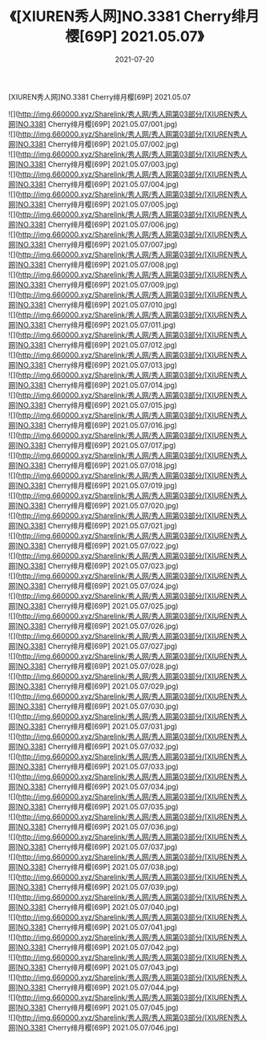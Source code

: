 ﻿---
layout: post
title:  《[XIUREN秀人网]NO.3381 Cherry绯月樱[69P] 2021.05.07》
date:   2021-07-20
img: http://img.660000.xyz/Sharelink/秀人网/秀人网第03部分/[XIUREN秀人网]NO.3381 Cherry绯月樱[69P] 2021.05.07/000.jpg
categories: [美女, 清纯, 唯美]
---

[XIUREN秀人网]NO.3381 Cherry绯月樱[69P] 2021.05.07

  ![](http://img.660000.xyz/Sharelink/秀人网/秀人网第03部分/[XIUREN秀人网]NO.3381 Cherry绯月樱[69P] 2021.05.07/001.jpg) <br> ![](http://img.660000.xyz/Sharelink/秀人网/秀人网第03部分/[XIUREN秀人网]NO.3381 Cherry绯月樱[69P] 2021.05.07/002.jpg) <br> ![](http://img.660000.xyz/Sharelink/秀人网/秀人网第03部分/[XIUREN秀人网]NO.3381 Cherry绯月樱[69P] 2021.05.07/003.jpg) <br> ![](http://img.660000.xyz/Sharelink/秀人网/秀人网第03部分/[XIUREN秀人网]NO.3381 Cherry绯月樱[69P] 2021.05.07/004.jpg) <br> ![](http://img.660000.xyz/Sharelink/秀人网/秀人网第03部分/[XIUREN秀人网]NO.3381 Cherry绯月樱[69P] 2021.05.07/005.jpg) <br> ![](http://img.660000.xyz/Sharelink/秀人网/秀人网第03部分/[XIUREN秀人网]NO.3381 Cherry绯月樱[69P] 2021.05.07/006.jpg) <br> ![](http://img.660000.xyz/Sharelink/秀人网/秀人网第03部分/[XIUREN秀人网]NO.3381 Cherry绯月樱[69P] 2021.05.07/007.jpg) <br> ![](http://img.660000.xyz/Sharelink/秀人网/秀人网第03部分/[XIUREN秀人网]NO.3381 Cherry绯月樱[69P] 2021.05.07/008.jpg) <br> ![](http://img.660000.xyz/Sharelink/秀人网/秀人网第03部分/[XIUREN秀人网]NO.3381 Cherry绯月樱[69P] 2021.05.07/009.jpg) <br> ![](http://img.660000.xyz/Sharelink/秀人网/秀人网第03部分/[XIUREN秀人网]NO.3381 Cherry绯月樱[69P] 2021.05.07/010.jpg) <br> ![](http://img.660000.xyz/Sharelink/秀人网/秀人网第03部分/[XIUREN秀人网]NO.3381 Cherry绯月樱[69P] 2021.05.07/011.jpg) <br> ![](http://img.660000.xyz/Sharelink/秀人网/秀人网第03部分/[XIUREN秀人网]NO.3381 Cherry绯月樱[69P] 2021.05.07/012.jpg) <br> ![](http://img.660000.xyz/Sharelink/秀人网/秀人网第03部分/[XIUREN秀人网]NO.3381 Cherry绯月樱[69P] 2021.05.07/013.jpg) <br> ![](http://img.660000.xyz/Sharelink/秀人网/秀人网第03部分/[XIUREN秀人网]NO.3381 Cherry绯月樱[69P] 2021.05.07/014.jpg) <br> ![](http://img.660000.xyz/Sharelink/秀人网/秀人网第03部分/[XIUREN秀人网]NO.3381 Cherry绯月樱[69P] 2021.05.07/015.jpg) <br> ![](http://img.660000.xyz/Sharelink/秀人网/秀人网第03部分/[XIUREN秀人网]NO.3381 Cherry绯月樱[69P] 2021.05.07/016.jpg) <br> ![](http://img.660000.xyz/Sharelink/秀人网/秀人网第03部分/[XIUREN秀人网]NO.3381 Cherry绯月樱[69P] 2021.05.07/017.jpg) <br> ![](http://img.660000.xyz/Sharelink/秀人网/秀人网第03部分/[XIUREN秀人网]NO.3381 Cherry绯月樱[69P] 2021.05.07/018.jpg) <br> ![](http://img.660000.xyz/Sharelink/秀人网/秀人网第03部分/[XIUREN秀人网]NO.3381 Cherry绯月樱[69P] 2021.05.07/019.jpg) <br> ![](http://img.660000.xyz/Sharelink/秀人网/秀人网第03部分/[XIUREN秀人网]NO.3381 Cherry绯月樱[69P] 2021.05.07/020.jpg) <br> ![](http://img.660000.xyz/Sharelink/秀人网/秀人网第03部分/[XIUREN秀人网]NO.3381 Cherry绯月樱[69P] 2021.05.07/021.jpg) <br> ![](http://img.660000.xyz/Sharelink/秀人网/秀人网第03部分/[XIUREN秀人网]NO.3381 Cherry绯月樱[69P] 2021.05.07/022.jpg) <br> ![](http://img.660000.xyz/Sharelink/秀人网/秀人网第03部分/[XIUREN秀人网]NO.3381 Cherry绯月樱[69P] 2021.05.07/023.jpg) <br> ![](http://img.660000.xyz/Sharelink/秀人网/秀人网第03部分/[XIUREN秀人网]NO.3381 Cherry绯月樱[69P] 2021.05.07/024.jpg) <br> ![](http://img.660000.xyz/Sharelink/秀人网/秀人网第03部分/[XIUREN秀人网]NO.3381 Cherry绯月樱[69P] 2021.05.07/025.jpg) <br> ![](http://img.660000.xyz/Sharelink/秀人网/秀人网第03部分/[XIUREN秀人网]NO.3381 Cherry绯月樱[69P] 2021.05.07/026.jpg) <br> ![](http://img.660000.xyz/Sharelink/秀人网/秀人网第03部分/[XIUREN秀人网]NO.3381 Cherry绯月樱[69P] 2021.05.07/027.jpg) <br> ![](http://img.660000.xyz/Sharelink/秀人网/秀人网第03部分/[XIUREN秀人网]NO.3381 Cherry绯月樱[69P] 2021.05.07/028.jpg) <br> ![](http://img.660000.xyz/Sharelink/秀人网/秀人网第03部分/[XIUREN秀人网]NO.3381 Cherry绯月樱[69P] 2021.05.07/029.jpg) <br> ![](http://img.660000.xyz/Sharelink/秀人网/秀人网第03部分/[XIUREN秀人网]NO.3381 Cherry绯月樱[69P] 2021.05.07/030.jpg) <br> ![](http://img.660000.xyz/Sharelink/秀人网/秀人网第03部分/[XIUREN秀人网]NO.3381 Cherry绯月樱[69P] 2021.05.07/031.jpg) <br> ![](http://img.660000.xyz/Sharelink/秀人网/秀人网第03部分/[XIUREN秀人网]NO.3381 Cherry绯月樱[69P] 2021.05.07/032.jpg) <br> ![](http://img.660000.xyz/Sharelink/秀人网/秀人网第03部分/[XIUREN秀人网]NO.3381 Cherry绯月樱[69P] 2021.05.07/033.jpg) <br> ![](http://img.660000.xyz/Sharelink/秀人网/秀人网第03部分/[XIUREN秀人网]NO.3381 Cherry绯月樱[69P] 2021.05.07/034.jpg) <br> ![](http://img.660000.xyz/Sharelink/秀人网/秀人网第03部分/[XIUREN秀人网]NO.3381 Cherry绯月樱[69P] 2021.05.07/035.jpg) <br> ![](http://img.660000.xyz/Sharelink/秀人网/秀人网第03部分/[XIUREN秀人网]NO.3381 Cherry绯月樱[69P] 2021.05.07/036.jpg) <br> ![](http://img.660000.xyz/Sharelink/秀人网/秀人网第03部分/[XIUREN秀人网]NO.3381 Cherry绯月樱[69P] 2021.05.07/037.jpg) <br> ![](http://img.660000.xyz/Sharelink/秀人网/秀人网第03部分/[XIUREN秀人网]NO.3381 Cherry绯月樱[69P] 2021.05.07/038.jpg) <br> ![](http://img.660000.xyz/Sharelink/秀人网/秀人网第03部分/[XIUREN秀人网]NO.3381 Cherry绯月樱[69P] 2021.05.07/039.jpg) <br> ![](http://img.660000.xyz/Sharelink/秀人网/秀人网第03部分/[XIUREN秀人网]NO.3381 Cherry绯月樱[69P] 2021.05.07/040.jpg) <br> ![](http://img.660000.xyz/Sharelink/秀人网/秀人网第03部分/[XIUREN秀人网]NO.3381 Cherry绯月樱[69P] 2021.05.07/041.jpg) <br> ![](http://img.660000.xyz/Sharelink/秀人网/秀人网第03部分/[XIUREN秀人网]NO.3381 Cherry绯月樱[69P] 2021.05.07/042.jpg) <br> ![](http://img.660000.xyz/Sharelink/秀人网/秀人网第03部分/[XIUREN秀人网]NO.3381 Cherry绯月樱[69P] 2021.05.07/043.jpg) <br> ![](http://img.660000.xyz/Sharelink/秀人网/秀人网第03部分/[XIUREN秀人网]NO.3381 Cherry绯月樱[69P] 2021.05.07/044.jpg) <br> ![](http://img.660000.xyz/Sharelink/秀人网/秀人网第03部分/[XIUREN秀人网]NO.3381 Cherry绯月樱[69P] 2021.05.07/045.jpg) <br> ![](http://img.660000.xyz/Sharelink/秀人网/秀人网第03部分/[XIUREN秀人网]NO.3381 Cherry绯月樱[69P] 2021.05.07/046.jpg) <br>